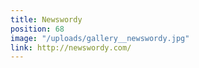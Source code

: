 ```yaml
---
title: Newswordy
position: 68
image: "/uploads/gallery__newswordy.jpg"
link: http://newswordy.com/
---
```


